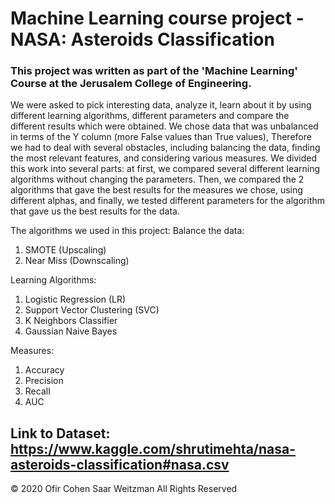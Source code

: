 # Machine Learning course project - NASA: Asteroids Classification

### This project was written as part of the 'Machine Learning' Course at the Jerusalem College of Engineering.

We were asked to pick interesting data, analyze it, learn about it by using different learning algorithms, different parameters and compare the different results which were obtained. We chose data that was unbalanced in terms of the Y column (more False values than True values), Therefore we had to deal with several obstacles, including balancing the data, finding the most relevant features, and considering various measures.
We divided this work into several parts: at first, we compared several different learning algorithms without changing the parameters. Then, we compared the 2 algorithms that gave the best results for the measures we chose, using different alphas, and finally, we tested different parameters for the algorithm that gave us the best results for the data.

The algorithms we used in this project:
Balance the data:
1. SMOTE (Upscaling)
2. Near Miss (Downscaling)

Learning Algorithms:
1. Logistic Regression (LR)
2. Support Vector Clustering (SVC)
3. K Neighbors Classifier
4. Gaussian Naive Bayes

Measures:
1. Accuracy
2. Precision
3. Recall
4. AUC


## Link to Dataset: https://www.kaggle.com/shrutimehta/nasa-asteroids-classification#nasa.csv

© 2020 Ofir Cohen Saar Weitzman All Rights Reserved

